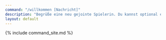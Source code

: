 ```yaml
---
command: "/willkommen [Nachricht]"
description: "Begrüße eine neu gejointe Spielerin. Du kannst optional eine personalisierte Nachricht ergänzen."
layout: default
---
```

{% include command_site.md %}
